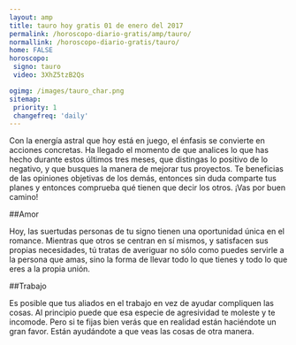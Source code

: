 ```yaml
---
layout: amp
title: tauro hoy gratis 01 de enero del 2017 
permalink: /horoscopo-diario-gratis/amp/tauro/
normallink: /horoscopo-diario-gratis/tauro/
home: FALSE
horoscopo:
 signo: tauro
 video: 3XhZ5tzB2Qs

ogimg: /images/tauro_char.png
sitemap:
 priority: 1
 changefreq: 'daily'
---
```



Con la energía astral que hoy está en juego, el énfasis se convierte en acciones concretas. Ha llegado el momento de que analices lo que has hecho durante estos últimos tres meses, que distingas lo positivo de lo negativo, y que busques la manera de mejorar tus proyectos. Te beneficias de las opiniones objetivas de los demás, entonces sin duda comparte tus planes y entonces comprueba qué tienen que decir los otros. ¡Vas por buen camino!

##Amor

Hoy, las suertudas personas de tu signo tienen una oportunidad única en el romance. Mientras que otros se centran en sí mismos, y satisfacen sus propias necesidades, tú tratas de averiguar no sólo como puedes servirle a la persona que amas, sino la forma de llevar todo lo que tienes y todo lo que eres a la propia unión.

##Trabajo

Es posible que tus aliados en el trabajo en vez de ayudar compliquen las cosas. Al principio puede que esa especie de agresividad te moleste y te incomode. Pero si te fijas bien verás que en realidad están haciéndote un gran favor. Están ayudándote a que veas las cosas de otra manera.